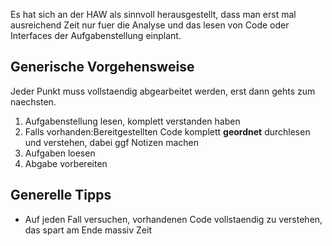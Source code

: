 Es hat sich an der HAW als sinnvoll herausgestellt, dass man erst mal ausreichend Zeit nur fuer die Analyse und das lesen von Code oder Interfaces der Aufgabenstellung einplant.
## Generische Vorgehensweise
Jeder Punkt muss vollstaendig abgearbeitet werden, erst dann gehts zum naechsten.
1. Aufgabenstellung lesen, komplett verstanden haben
2. Falls vorhanden:Bereitgestellten Code komplett **geordnet** durchlesen und verstehen, dabei ggf Notizen machen
3. Aufgaben loesen
4. Abgabe vorbereiten

## Generelle Tipps
* Auf jeden Fall versuchen, vorhandenen Code vollstaendig zu verstehen, das spart am Ende massiv Zeit